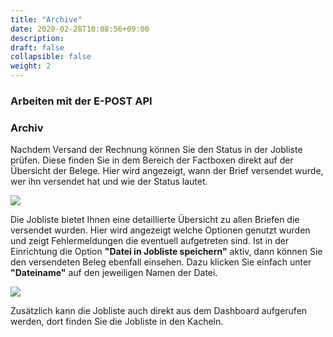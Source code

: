 ```yaml
---
title: "Archive"
date: 2020-02-28T10:08:56+09:00
description: 
draft: false
collapsible: false
weight: 2
---
```

### Arbeiten mit der E-POST API

### Archiv

Nachdem Versand der Rechnung können Sie den Status in der Jobliste prüfen. Diese finden Sie in dem Bereich der Factboxen direkt auf der Übersicht der Belege. Hier wird angezeigt, wann der Brief versendet wurde, wer ihn versendet hat und wie der Status lautet.

![](images/apps/epostjoblisteover.PNG)

Die Jobliste bietet Ihnen eine detaillierte Übersicht zu allen Briefen die versendet wurden. Hier wird angezeigt welche Optionen genutzt wurden und zeigt Fehlermeldungen die eventuell aufgetreten sind. Ist in der Einrichtung die Option **"Datei in Jobliste speichern"** aktiv, dann können Sie den versendeten Beleg ebenfall einsehen. Dazu klicken Sie einfach unter **"Dateiname"** auf den jeweiligen Namen der Datei.

![](images/apps/epostjoblistfull.PNG)

Zusätzlich kann die Jobliste auch direkt aus dem Dashboard aufgerufen werden, dort finden Sie die Jobliste in den Kacheln.

